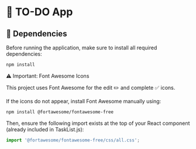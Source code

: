 # 📝 TO-DO App

## 🧩 Dependencies

Before running the application, make sure to install all required dependencies:

```bash
npm install 
```  

⚠️ Important: Font Awesome Icons

This project uses Font Awesome for the edit ✏️ and complete ✅ icons.

If the icons do not appear, install Font Awesome manually using:

```bash
npm install @fortawesome/fontawesome-free
``` 


Then, ensure the following import exists at the top of your React component (already included in TaskList.js):

```js
import '@fortawesome/fontawesome-free/css/all.css';
```  